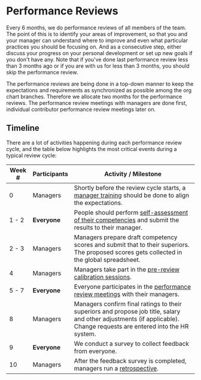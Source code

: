 # Performance Reviews

Every 6 months, we do performance reviews of all members of the team. The point of this is to identify your areas of improvement, so that you and your manager can understand where to improve and even what particular practices you should be focusing on. And as a consecutive step, either discuss your progress on your personal development or set up new goals if you don't have any. Note that if you've done last performance review less than 3 months ago or if you are with us for less than 3 months, you should skip the performance review.

The performance reviews are being done in a top-down manner to keep the expectations and requirements as synchronized as possible among the org chart branches. Therefore we allocate two months for the performance reviews. The performance review meetings with managers are done first, individual contributor performance review meetings later on.

## Timeline

There are a lot of activities happening during each performance review cycle, and the table below highlights the most critical events during a typical review cycle:

| Week # | Participants | Activity / Milestone |
| ------ | ------------ | -------------------- |
| 0      | Managers     | Shortly before the review cycle starts, a [manager training](managers/training.md) should be done to align the expectations. |
| 1 - 2  | **Everyone** | People should perform [self-assessment of their competencies](competency-assessment.md) and submit the results to their manager. |
| 2 - 3  | Managers     | Managers prepare draft competency scores and submit that to their superiors. The proposed scores gets collected in the global spreadsheet. |
| 4      | Managers     | Managers take part in the [pre-review calibration sessions](managers/calibration.md). |
| 5 - 7  | **Everyone** | Everyone participates in the [performance review meetings](performance-review-meeting.md) with their managers. |
| 8      | Managers     | Managers confirm final ratings to their superiors and propose job title, salary and other adjustments (if applicable). Change requests are entered into the HR system. |
| 9      | **Everyone** | We conduct a survey to collect feedback from everyone. |
| 10     | Managers     | After the feedback survey is completed, managers run a [retrospective](managers/retrospective.md). |